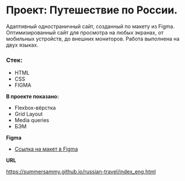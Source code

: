 # Проект: Путешествие по России.
Адаптивный одностраничный сайт, созданный по макету из Figma.
Оптимизированный сайт для просмотра на любых экранах, от мобильных устройств, до внешних мониторов. 
Работа выполнена на двух языках.

### Стек:
* HTML
* CSS
* FIGMA

**В проекте показано:**

* Flexbox-вёрстка
* Grid Layout
* Media queries
* БЭМ

**Figma**

* [Ссылка на макет в Figma](https://www.figma.com/file/5S2WSbEFL6awjVWJ0NWL8Q/Sprint-3_-Russia-_-desktop-mobile?node-id=28503%3A0)

**URL**

https://summersammy.github.io/russian-travel/index_eng.html